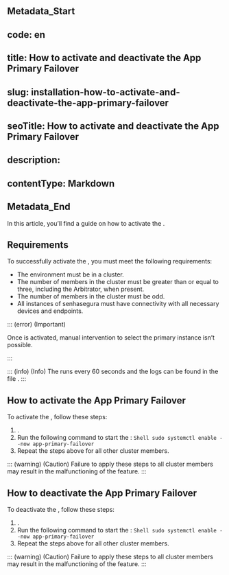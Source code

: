 ## Metadata_Start 
## code: en
## title: How to activate and deactivate the App Primary Failover 
## slug: installation-how-to-activate-and-deactivate-the-app-primary-failover 
## seoTitle: How to activate and deactivate the App Primary Failover 
## description:  
## contentType: Markdown 
## Metadata_End
In this article, you’ll find a guide on how to activate the .

## Requirements
To successfully activate the , you must meet the following requirements:

* The environment must be in a cluster.
* The number of members in the cluster must be greater than or equal to three, including the Arbitrator, when present.
* The number of members in the cluster must be odd.
* All instances of senhasegura must have connectivity with all necessary devices and endpoints.


::: (error) (Important)

Once  is activated, manual intervention to select the primary instance isn’t possible.

:::

::: (info) (Info)
The  runs every 60 seconds and the logs can be found in the file .
:::
## How to activate the App Primary Failover
To activate the , follow these steps:

1. .
2. Run the following command to start the : 
`Shell
sudo systemctl enable --now app-primary-failover
`
3. Repeat the steps above for all other cluster members.

::: (warning) (Caution)
Failure to apply these steps to all cluster members may result in the malfunctioning of the feature.
:::


## How to deactivate the App Primary Failover
To deactivate the , follow these steps:

1. .
2. Run the following command to start the : 
`Shell
sudo systemctl enable --now app-primary-failover
`
3. Repeat the steps above for all other cluster members.

::: (warning) (Caution)
Failure to apply these steps to all cluster members may result in the malfunctioning of the feature.
:::




